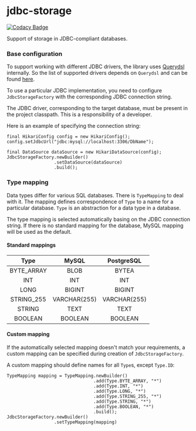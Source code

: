 # jdbc-storage

[![Codacy Badge](https://api.codacy.com/project/badge/Grade/c2dc1b9b00454d4594a3a59de75c41e4)](https://www.codacy.com/app/SpineEventEngine/jdbc-storage?utm_source=github.com&utm_medium=referral&utm_content=SpineEventEngine/jdbc-storage&utm_campaign=badger)

Support of storage in JDBC-compliant databases.

### Base configuration

To support working with different JDBC drivers, the library uses [Querydsl](http://www.querydsl.com/)
internally. So the list of supported drivers depends on `Querydsl` and can be found
[here](http://www.querydsl.com/static/querydsl/4.1.3/reference/html_single/#d0e1067).

To use a particular JDBC implementation, you need to configure `JdbcStorageFactory` with
the corresponding JDBC connection string.
 
The JDBC driver, corresponding to the target database, must be present in the project classpath.
This is a responsibility of a developer.

Here is an example of specifying the connection string:

```
final HikariConfig config = new HikariConfig();
config.setJdbcUrl("jdbc:mysql://localhost:3306/DbName");
        
final DataSource dataSource = new HikariDataSource(config);
JdbcStorageFactory.newBuilder()
                  .setDataSource(dataSource)
                  .build();
```

### Type mapping

Data types differ for various SQL databases. There is `TypeMapping` to deal with it.
The mapping defines correspondence of `Type` to a name for a particular database. 
`Type` is an abstraction for a data type in a database. 

The type mapping is selected automatically basing on the JDBC connection string.
If there is no standard mapping for the database, MySQL mapping will be used as the default.

#### Standard mappings

| Type         | MySQL         | PostgreSQL    |
| :----------: |:-------------:| :------------:|
| BYTE_ARRAY   | BLOB          | BYTEA         |
| INT          | INT           | INT           |
| LONG         | BIGINT        | BIGINT        |
| STRING_255   | VARCHAR(255)  | VARCHAR(255)  | 
| STRING       | TEXT          | TEXT          |
| BOOLEAN      | BOOLEAN       | BOOLEAN       |

#### Custom mapping

If the automatically selected mapping doesn't match your requirements,
a custom mapping can be specified during creation of `JdbcStorageFactory`.

A custom mapping should define names for all `Type`s, except `Type.ID`:

```
TypeMapping mapping = TypeMapping.newBuilder()
                                 .add(Type.BYTE_ARRAY, "*")
                                 .add(Type.INT, "*")
                                 .add(Type.LONG, "*")
                                 .add(Type.STRING_255, "*")
                                 .add(Type.STRING, "*")
                                 .add(Type.BOOLEAN, "*")
                                 .build();
JdbcStorageFactory.newBuilder()
                  .setTypeMapping(mapping)
``` 

